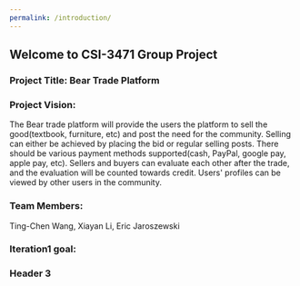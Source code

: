 ```yaml
---
permalink: /introduction/
---
```

## Welcome to CSI-3471 Group Project

### Project Title: Bear Trade Platform

### Project Vision:
The Bear trade platform will provide the users the platform to sell the good(textbook, furniture, etc) and post the need for the community. 
Selling can either be achieved by placing the bid or regular selling posts. There should be various payment methods supported(cash,
PayPal, google pay, apple pay, etc). Sellers and buyers can evaluate each other after the trade, and the evaluation will be counted towards credit. Users' profiles can be viewed by other users in the community.

### Team Members:
Ting-Chen Wang, Xiayan Li, Eric Jaroszewski
### Iteration1 goal:
### Header 3
